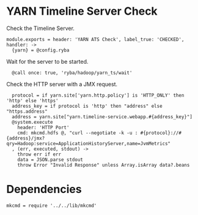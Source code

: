 
# YARN Timeline Server Check

Check the Timeline Server.

    module.exports = header: 'YARN ATS Check', label_true: 'CHECKED', handler: ->
      {yarn} = @config.ryba

Wait for the server to be started.

      @call once: true, 'ryba/hadoop/yarn_ts/wait'

Check the HTTP server with a JMX request.

      protocol = if yarn.site['yarn.http.policy'] is 'HTTP_ONLY' then 'http' else 'https'
      address_key = if protocol is 'http' then "address" else "https.address"
      address = yarn.site["yarn.timeline-service.webapp.#{address_key}"]
      @system.execute
        header: 'HTTP Port'
        cmd: mkcmd.hdfs @, "curl --negotiate -k -u : #{protocol}://#{address}/jmx?qry=Hadoop:service=ApplicationHistoryServer,name=JvmMetrics"
      , (err, executed, stdout) ->
        throw err if err
        data = JSON.parse stdout
        throw Error "Invalid Response" unless Array.isArray data?.beans

# Dependencies

    mkcmd = require '../../lib/mkcmd'
